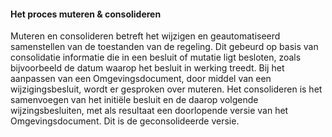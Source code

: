 #### Het proces muteren & consolideren

Muteren en consolideren betreft het wijzigen en geautomatiseerd samenstellen van
de toestanden van de regeling. Dit gebeurd op basis van consolidatie informatie
die in een besluit of mutatie ligt besloten, zoals bijvoorbeeld de datum waarop
het besluit in werking treedt. Bij het aanpassen van een Omgevingsdocument, door
middel van een wijzigingsbesluit, wordt er gesproken over muteren. Het
consolideren is het samenvoegen van het initiële besluit en de daarop volgende
wijzingsbesluiten, met als resultaat een doorlopende versie van het
Omgevingsdocument. Dit is de geconsolideerde versie.
